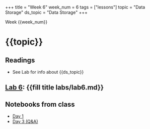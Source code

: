 +++
title = "Week 6"
week_num = 6
tags = ["lessons"]
topic = "Data Storage"
ds_topic = "Data Storage"
+++

Week {{week_num}}
# {{topic}}

## Readings
- See Lab for info about {{ds_topic}}

## [Lab 6](../../labs/lab6/): {{fill title labs/lab6.md}}

## Notebooks from class
- [Day 1](https://psuastro416.github.io/Spring2025/tutorials/week6/)
- [Day 3 (Q&A)](https://psuastro416.github.io/Spring2025/tutorials/week6day3/)
